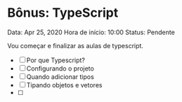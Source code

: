 # Bônus: TypeScript

Data: Apr 25, 2020
Hora de início: 10:00
Status: Pendente

Vou começar e finalizar as aulas de typescript.

- [ ]  Por que Typescript?
- [ ]  Configurando o projeto
- [ ]  Quando adicionar tipos
- [ ]  Tipando objetos e vetores
- [ ]